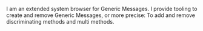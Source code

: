 I am an extended system browser for Generic Messages. I provide tooling to create and remove Generic Messages, or more precise: To add and remove discriminating methods and multi methods. 